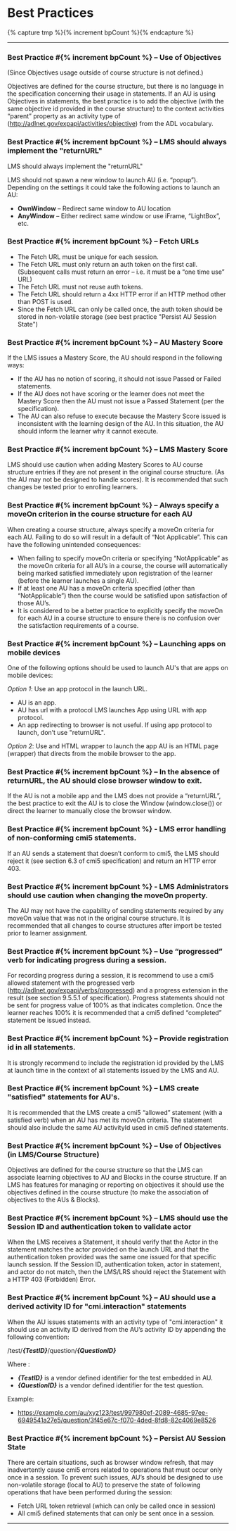 ---
---

# Best Practices
{% capture tmp %}{% increment bpCount %}{% endcapture %}

------

### Best Practice #{% increment bpCount %} – Use of Objectives

(Since Objectives usage outside of course structure is not defined.)

Objectives are defined for the course structure, but there is no language in the specification concerning their usage in statements. If an AU is using Objectives in statements, the best practice is to add the objective (with the same objective id provided in the course structure) to the context activities “parent” property as an activity type of (http://adlnet.gov/expapi/activities/objective) from the ADL vocabulary.

### Best Practice #{% increment bpCount %} – LMS should always implement the "returnURL"

LMS should always implement the "returnURL"

LMS should not spawn a new window to launch AU (i.e. “popup”). Depending on the settings it could take the following actions to launch an AU:

* **OwnWindow** – Redirect same window to AU location
* **AnyWindow** – Either redirect same window or use iFrame, “LightBox”, etc.

### Best Practice #{% increment bpCount %} – Fetch URLs

* The Fetch URL must be unique for each session.
* The Fetch URL must only return an auth token on the first call. (Subsequent calls must return an error – i.e. it must be a “one time use” URL)
* The Fetch URL must not reuse auth tokens.
* The Fetch URL should return a 4xx HTTP error if an HTTP method other than POST is used.
* Since the Fetch URL can only be called once, the auth token should be stored in non-volatile storage (see best practice "Persist AU Session State") 

### Best Practice #{% increment bpCount %} – AU Mastery Score

If the LMS issues a Mastery Score, the AU should respond in the following ways:

* If the AU has no notion of scoring, it should not issue Passed or Failed statements.
* If the AU does not have scoring or the learner does not meet the Mastery Score then the AU must not issue a Passed Statement (per the specification).
* The AU can also refuse to execute because the Mastery Score issued is inconsistent with the learning design of the AU. In this situation, the AU should inform the learner why it cannot execute.

### Best Practice #{% increment bpCount %} – LMS Mastery Score

LMS should use caution when adding Mastery Scores to AU course structure entries if they are not present in the original course structure. (As the AU may not be designed to handle scores). It is recommended that such changes be tested prior to enrolling learners.

### Best Practice #{% increment bpCount %} – Always specify a moveOn criterion in the course structure for each AU

When creating a course structure, always specify a moveOn criteria for each AU. Failing to do so will result in a default of “Not Applicable”. This can have the following unintended consequences:

* When failing to specify moveOn criteria or specifying “NotApplicable” as the moveOn criteria for all AU’s in a course, the course will automatically being marked satisfied immediately upon registration of the learner (before the learner launches a single AU).
* If at least one AU has a moveOn criteria specified (other than “NotApplicable”) then the course would be satisfied upon satisfaction of those AU’s.
* It is considered to be a better practice to explicitly specify the moveOn for each AU in a course structure to ensure there is no confusion over the satisfaction requirements of a course.

### Best Practice #{% increment bpCount %} – Launching apps on mobile devices

One of the following options should be used to launch AU's that are apps on mobile devices:

_Option 1_: Use an app protocol in the launch URL.

* AU is an app.
* AU has url with a protocol LMS launches App using URL with app protocol.
* An app redirecting to browser is not useful. If using app protocol to launch, don’t use "returnURL".

_Option 2_: Use and HTML wrapper to launch the app AU is an HTML page (wrapper) that directs from the mobile browser to the app.

### Best Practice #{% increment bpCount %} – In the absence of returnURL, the AU should close browser window to exit.

If the AU is not a mobile app and the LMS does not provide a “returnURL”, the best practice to exit the AU is to close the Window (window.close()) or direct the learner to manually close the browser window.

### Best Practice #{% increment bpCount %}  - LMS error handling of non-conforming cmi5 statements.
If an AU sends a statement that doesn’t conform to cmi5, the LMS should reject it (see section 6.3 of cmi5 specification) and return an HTTP error 403.

### Best Practice #{% increment bpCount %}  - LMS Administrators should use caution when changing the moveOn property.
The AU may not have the capability of sending statements required by any moveOn value that was not in the original course structure. It is recommended that all changes to course structures after import be tested prior to learner assignment.

###  Best Practice #{% increment bpCount %} – Use “progressed” verb for indicating progress during a session.
For recording progress during a session, it is recommend to use a cmi5 allowed statement with the progressed verb (http://adlnet.gov/expapi/verbs/progressed) and a progress extension in the result (see section 9.5.5.1 of specification).  Progress statements should not be sent for progress value of 100% as that indicates completion.  Once the learner reaches 100% it is recommended that a cmi5 defined “completed” statement be issued instead.

###  Best Practice #{% increment bpCount %} – Provide registration id in all statements.
It is strongly recommend to include the registration id provided by the LMS at launch time in the context of all statements issued by the LMS and AU.

###  Best Practice #{% increment bpCount %} – LMS create "satisfied" statements for AU's.

It is recommended that the LMS create a cmi5 “allowed” statement (with a satisfied verb) when an AU has met its moveOn criteria.  The statement should also include the same AU activityId used in cmi5 defined statements.

###  Best Practice #{% increment bpCount %} – Use of Objectives (in LMS/Course Structure)

Objectives are defined for the course structure so that the LMS can associate learning objectives to AU and Blocks in the course structure.  If an LMS has features for managing or reporting on objectives it should use the objectives defined in the course structure (to make the association of objectives to the AUs & Blocks).

###  Best Practice #{% increment bpCount %} – LMS should use the Session ID and authentication token to validate actor

When the LMS receives a Statement, it should verify that the Actor in the statement matches the actor provided on the launch URL and that the authentication token provided was the same one issued for that specific launch session.  If the Session ID, authentication token, actor in statement, and actor do not match, then the LMS/LRS should reject the Statement with a HTTP 403 (Forbidden) Error.

###  Best Practice #{% increment bpCount %} – AU should use a derived activity ID for "cmi.interaction" statements

When the AU issues statements with an activity type of "cmi.interaction" it should use an activity ID derived from the AU’s activity ID by appending the following convention:

/test/**_{TestID}_**/question/**_{QuestionID}_**

 Where :

   * **_{TestID}_** is a vendor defined identifier for the test embedded in AU.
   * **_{QuestionID}_** is a vendor defined identifier for the test question.

Example:

   * https://example.com/au/xyz123/test/997980ef-2089-4685-97ee-6949541a27e5/question/3f45e67c-f070-4ded-8fd8-82c4069e8526

###  Best Practice #{% increment bpCount %} – Persist AU Session State 

There are certain situations, such as browser window refresh, that may inadvertently cause cmi5 errors related to operations that must occur only once in a session.  To prevent such issues, AU’s should be designed to use non-volatile storage (local to AU) to preserve the state of following operations that have been performed during the session:

* Fetch URL token retrieval (which can only be called once in session)
* All cmi5 defined statements that can only be sent once in a session.




------
